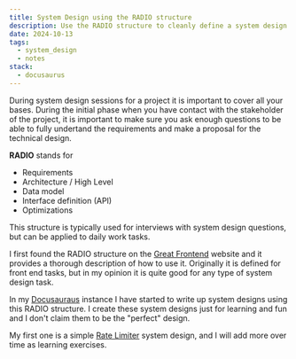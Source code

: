 ```yaml
---
title: System Design using the RADIO structure
description: Use the RADIO structure to cleanly define a system design
date: 2024-10-13
tags:
  - system_design
  - notes
stack:
  - docusaurus
---
```


During system design sessions for a project it is important to cover all your bases. During the initial phase when you have contact with the stakeholder of the project, it is important to make sure you ask enough questions to be able to fully undertand the requirements and make a proposal for the technical design.

**RADIO** stands for

- Requirements
- Architecture / High Level
- Data model
- Interface definition (API)
- Optimizations

This structure is typically used for interviews with system design questions, but can be applied to daily work tasks.

I first found the RADIO structure on the [Great Frontend](https://www.greatfrontend.com/system-design/framework) website and it provides a thorough description of how to use it. Originally it is defined for front end tasks, but in my opinion it is quite good for any type of system design task.

In my [Docusauraus](https://notes.jameslawler.com/category/system-design) instance I have started to write up system designs using this RADIO structure. I create these system designs just for learning and fun and I don't claim them to be the "perfect" design.

My first one is a simple [Rate Limiter](https://notes.jameslawler.com/software-engineering/system-design/rate-limiter) system design, and I will add more over time as learning exercises.
